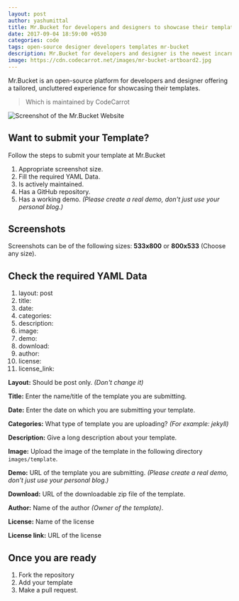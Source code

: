 ```yaml
---
layout: post
author: yashumittal
title: Mr.Bucket for developers and designers to showcase their templates
date: 2017-09-04 18:59:00 +0530
categories: code
tags: open-source designer developers templates mr-bucket
description: Mr.Bucket for developers and designer is the newest incarnation of a web app offering a tailored, uncluttered experience for showcasing their templates - check it out.
image: https://cdn.codecarrot.net/images/mr-bucket-artboard2.jpg
---
```


Mr.Bucket is an open-source platform for developers and designer  offering a tailored, uncluttered experience for showcasing their templates.

<blockquote>
Which is maintained by CodeCarrot
</blockquote>

![Screenshot of the Mr.Bucket Website](https://cdn.codecarrot.net/images/screenshot-of-the-mrbucket-website.png)

## Want to submit your Template?

Follow the steps to submit your template at Mr.Bucket

1. Appropriate screenshot size.
2. Fill the required YAML Data.
3. Is actively maintained.
4. Has a GitHub repository.
5. Has a working demo. *(Please create a real demo, don't just use your personal blog.)*

## Screenshots

Screenshots can be of the following sizes: **533x800** or **800x533** (Choose any size).

## Check the required YAML Data

1. layout: post
2. title:
3. date:
4. categories:
5. description:
6. image:
7. demo:
8. download:
9. author:
10. license:
11. license_link:

**Layout:** Should be post only. *(Don't change it)*

**Title:** Enter the name/title of the template you are submitting.

**Date:** Enter the date on which you are submitting your template.

**Categories:** What type of template you are uploading? *(For example: jekyll)*

**Description:** Give a long description about your template.

**Image:** Upload the image of the template in the following directory `images/template`.

**Demo:** URL of the template you are submitting. *(Please create a real demo, don't just use your personal blog.)*

**Download:** URL of the downloadable zip file of the template.

**Author:** Name of the author *(Owner of the template)*.

**License:** Name of the license

**License link:** URL of the license

## Once you are ready

1. Fork the repository
2. Add your template
3. Make a pull request.
